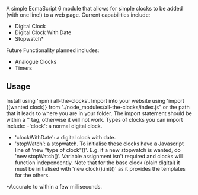 A simple EcmaScript 6 module that allows for simple clocks to be added (with one line!) to a web page. Current capabilities include:
- Digital Clock
- Digital Clock With Date
- Stopwatch*

Future Functionality planned includes:
- Analogue Clocks
- Timers

## Usage
Install using 'npm i all-the-clocks'. 
Import into your website using 'import {[wanted clock]} from "./node_modules/all-the-clocks/index.js" or the path that it leads to where you are in your folder. The import statement should be within a '<script type="module"></script>' tag, otherwise it will not work.
Types of clocks you can import include:
-'clock': a normal digital clock.
- 'clockWithDate': a digital clock with date.
- 'stopWatch': a stopwatch.
To initialise these clocks have a Javascript line of 'new "type of clock"()'. E.g. if a new stopwatch is wanted, do 'new stopWatch()'. Variable assignment isn't required and clocks will function independently. Note that for the base clock (plain digital) it must be initialised with 'new clock().init()' as it provides the templates for the others.

*Accurate to within a few milliseconds. 